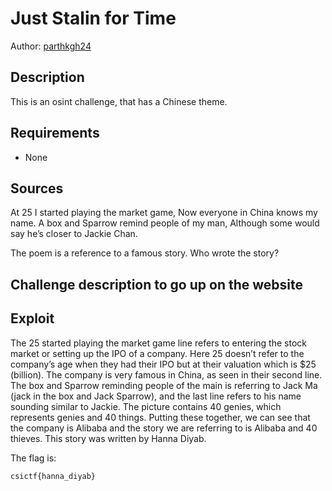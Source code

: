 # Just Stalin for Time

Author: [parthkgh24](https://github.com/parthkgh24)

## Description
This is an osint challenge, that has a Chinese theme.
## Requirements

- None

## Sources

At 25 I started playing the market game,
Now everyone in China knows my name.
A box and Sparrow remind people of my man,
Although some would say he’s closer to Jackie Chan.

The poem is a reference to a famous story. Who wrote the story?


## Challenge description to go up on the website


## Exploit

The 25 started playing the market game line refers to entering the stock market or setting up the IPO of a company. Here 25 doesn’t refer to the company’s age when they had their IPO but at their valuation which is $25 (billion). The company is very famous in China, as seen in their second line. The box and Sparrow reminding people of the main is referring to Jack Ma (jack in the box and Jack Sparrow), and the last line refers to his name sounding similar to Jackie. The picture contains 40 genies, which represents genies and 40 things. Putting these together, we can see that the company is Alibaba and the story we are referring to is Alibaba and 40 thieves. This story was written by Hanna Diyab.

The flag is:

```
csictf{hanna_diyab} 
```

